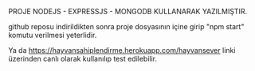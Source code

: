 PROJE NODEJS - EXPRESSJS - MONGODB KULLANARAK YAZILMIŞTIR.

github reposu indirildikten sonra proje dosyasının içine girip "npm start" komutu verilmesi yeterlidir.

Ya da https://hayvansahiplendirme.herokuapp.com/hayvansever linki üzerinden canlı olarak kullanılıp test edilebilir.

